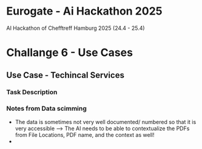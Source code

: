 # Eurogate - Ai Hackathon 2025
AI Hackathon of Chefftreff Hamburg 2025 (24.4 - 25.4) 


# Challange 6 - Use Cases

## Use Case - Techincal Services

### Task Description


### Notes from Data scimming
- The data is sometimes not very well documented/ numbered so that it is very accessible
--> The AI needs to be able to contextualize the PDFs from File Locations, PDF name, and the context as well!
- 
